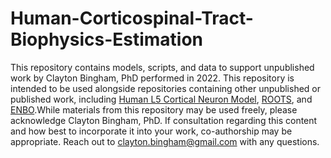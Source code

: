 # Human-Corticospinal-Tract-Biophysics-Estimation

This repository contains models, scripts, and data to support unpublished work by Clayton Bingham, PhD performed in 2022. This repository is intended to be used alongside repositories containing other unpublished or published work, including [Human L5 Cortical Neuron Model](https://github.com/ClaytonBingham/Human-L5-Cortical-Neuron-Model), [ROOTS](https://github.com/ClaytonBingham/Roots), and [ENBO](https://github.com/ClaytonBingham/Evolutionary-Neuronal-Biophysics-Optimization).While materials from this repository may be used freely, please acknowledge Clayton Bingham, PhD. If consultation regarding this content and how best to incorporate it into your work, co-authorship may be appropriate. Reach out to clayton.bingham@gmail.com with any questions.
